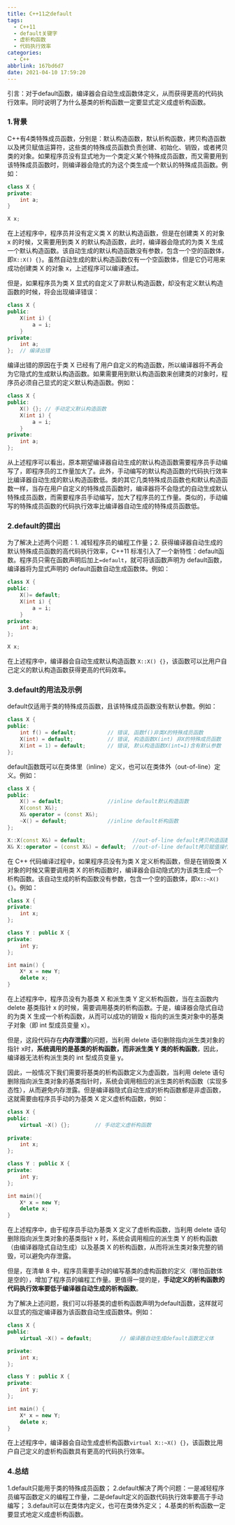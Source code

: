 ```yaml
---
title: C++11之default
tags:
  - C++11
  - default关键字
  - 虚析构函数
  - 代码执行效率
categories:
  - C++
abbrlink: 167bd6d7
date: 2021-04-10 17:59:20
---
```


引言：对于default函数，编译器会自动生成函数体定义，从而获得更高的代码执行效率。同时说明了为什么基类的析构函数一定要显式定义成虚析构函数。

<!--more-->

### 1.背景

C++有4类特殊成员函数，分别是：默认构造函数，默认析构函数，拷贝构造函数以及拷贝赋值运算符，这些类的特殊成员函数负责创建、初始化、销毁，或者拷贝类的对象。如果程序员没有显式地为一个类定义某个特殊成员函数，而又需要用到该特殊成员函数时，则编译器会隐式的为这个类生成一个默认的特殊成员函数。例如：

```c++
class X {
private:
	int a;
}

X x;
```

在上述程序中，程序员并没有定义类 X 的默认构造函数，但是在创建类 X 的对象 x 的时候，又需要用到类 X 的默认构造函数，此时，编译器会隐式的为类 X 生成一个默认构造函数。该自动生成的默认构造函数没有参数，包含一个空的函数体，即`X::X() {}`。虽然自动生成的默认构造函数仅有一个空函数体，但是它仍可用来成功创建类 X 的对象 x，上述程序可以编译通过。

但是，如果程序员为类 X 显式的自定义了非默认构造函数，却没有定义默认构造函数的时候，将会出现编译错误：

```c++
class X {
public:
	X(int i) {
		a = i;
	}
private:
	int a;
};	// 编译出错
```

编译出错的原因在于类 X 已经有了用户自定义的构造函数，所以编译器将不再会为它隐式的生成默认构造函数。如果需要用到默认构造函数来创建类的对象时，程序员必须自己显式的定义默认构造函数。例如：

```c++
class X {
public:
	X() {}; // 手动定义默认构造函数
	X(int i) {
		a = i;
	}
private:
	int a;
};
```

从上述程序可以看出，原本期望编译器自动生成的默认构造函数需要程序员手动编写了，即程序员的工作量加大了。此外，手动编写的默认构造函数的代码执行效率比编译器自动生成的默认构造函数低。类的其它几类特殊成员函数也和默认构造函数一样，当存在用户自定义的特殊成员函数时，编译器将不会隐式的自动生成默认特殊成员函数，而需要程序员手动编写，加大了程序员的工作量。类似的，手动编写的特殊成员函数的代码执行效率比编译器自动生成的特殊成员函数低。

### 2.default的提出

为了解决上述两个问题：1. 减轻程序员的编程工作量；2. 获得编译器自动生成的默认特殊成员函数的高代码执行效率，C++11 标准引入了一个新特性：default函数。程序员只需在函数声明后加上`=default`，就可将该函数声明为 default函数，编译器将为显式声明的 default函数自动生成函数体。例如：

```c++
class X {
public:
	X()= default;
	X(int i) {
		a = i;
	}
private:
	int a;
};

X x;
```

在上述程序中，编译器会自动生成默认构造函数 `X::X() {}`，该函数可以比用户自己定义的默认构造函数获得更高的代码效率。

### 3.default的用法及示例

default仅适用于类的特殊成员函数，且该特殊成员函数没有默认参数。例如：

```c++
class X {
public:
	int f() = default; 			// 错误, 函数f()非类X的特殊成员函数
	X(int) = default; 			// 错误, 构造函数X(int) 非X的特殊成员函数
	X(int = 1) = default; 		// 错误, 默认构造函数X(int=1)含有默认参数
};
```

default函数既可以在类体里（inline）定义，也可以在类体外（out-of-line）定义。例如：

```c++
class X {
public:
	X() = default; 				//inline default默认构造函数
	X(const X&);
	X& operator = (const X&);
	~X() = default; 			//inline default析构函数
};

X::X(const X&) = default; 				//out-of-line default拷贝构造函数
X& X::operator = (const X&) = default;  //out-of-line default拷贝赋值操作符
```

在 C++ 代码编译过程中，如果程序员没有为类 X 定义析构函数，但是在销毁类 X 对象的时候又需要调用类 X 的析构函数时，编译器会自动隐式的为该类生成一个析构函数。该自动生成的析构函数没有参数，包含一个空的函数体，即`X::~X() {}`。例如：

```c++
class X {
private:
	int x;
};

class Y : public X {
private:
	int y;
};

int main() {
	X* x = new Y;
	delete x;
}
```

在上述程序中，程序员没有为基类 X 和派生类 Y 定义析构函数，当在主函数内 delete 基类指针 x 的时候，需要调用基类的析构函数。于是，编译器会隐式自动的为类 X 生成一个析构函数，从而可以成功的销毁 x 指向的派生类对象中的基类子对象（即 int 型成员变量 x）。

但是，这段代码存在**内存泄露**的问题，当利用 delete 语句删除指向派生类对象的指针 x时，**系统调用的是基类的析构函数，而非派生类 Y 类的析构函数**，因此，编译器无法析构派生类的 int 型成员变量 y。

因此，一般情况下我们需要将基类的析构函数定义为虚函数，当利用 delete 语句删除指向派生类对象的基类指针时，系统会调用相应的派生类的析构函数（实现多态性），从而避免内存泄露。但是编译器隐式自动生成的析构函数都是非虚函数，这就需要由程序员手动的为基类 X 定义虚析构函数，例如：

```c++
class X {
public:
	virtual ~X() {}; 		// 手动定义虚析构函数
    
private:
	int x;
};

class Y : public X {
private:
	int y;
};

int main(){
	X* x = new Y;
	delete x;
}
```

在上述程序中，由于程序员手动为基类 X 定义了虚析构函数，当利用 delete 语句删除指向派生类对象的基类指针 x 时，系统会调用相应的派生类 Y 的析构函数（由编译器隐式自动生成）以及基类 X 的析构函数，从而将派生类对象完整的销毁，可以避免内存泄露。

但是，在清单 8 中，程序员需要手动的编写基类的虚构函数的定义（哪怕函数体是空的），增加了程序员的编程工作量。更值得一提的是，**手动定义的析构函数的代码执行效率要低于编译器自动生成的析构函数**。

为了解决上述问题，我们可以将基类的虚析构函数声明为default函数，这样就可以显式的指定编译器为该函数自动生成函数体。例如：

```c++
class X {
public:
	virtual ~X() = default; 		// 编译器自动生成default函数定义体

private:
	int x;
};

class Y : public X {
private:
	int y;
};

int main() {
	X* x = new Y;
	delete x;
}
```

在上述程序中，编译器会自动生成虚析构函数`virtual X::~X() {}`，该函数比用户自己定义的虚析构函数具有更高的代码执行效率。

### 4.总结

1.default只能用于类的特殊成员函数；
2.default解决了两个问题：一是减轻程序员编写函数定义的编程工作量，二是default定义的函数代码执行效率要高于手动编写；
3.default可以在类体内定义，也可在类体外定义；
4.基类的析构函数一定要显式地定义成虚析构函数。